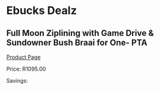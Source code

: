 
# Ebucks Dealz
## Full Moon Ziplining with Game Drive & Sundowner Bush Braai for One- PTA
[Product Page](https://www.ebucks.com/web/shop/productSelected.do?prodId=472720878&catId=322194367)

Price: R1095.00

Savings: 


	